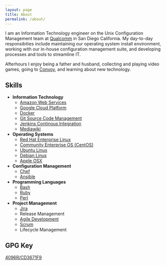 ```yaml
---
layout: page
title: About
permalink: /about/
---
```


I am an Information Technology engineer on the Unix Configuration Management team at [Qualcomm](https://www.qualcomm.com) in San Diego California. My day-to-day responsibities include maintaining our operating system install environment, working with our in-house configuration management suite, and developing processes and tools to streamline IT.

Afterhours I enjoy being a father and husband, collecting and playing video games, going to [Convoy](http://www.convoydistrict.com/eat/), and learning about new technology.

## Skills

- **Information Technology**
  - [Amazon Web Services](https://aws.amazon.com/)
  - [Google Cloud Platform](https://cloud.google.com/)
  - [Docker](https://www.docker.com)
  - [Git Source Code Management](https://git-scm.com/)
  - [Jenkins Continous Integration](https://jenkins-ci.org/)
  - [Mediawiki](https://www.mediawiki.org/wiki/MediaWiki)
- **Operating Systems**
  - [Red Hat Enterprise Linux](https://www.redhat.com/en/technologies/linux-platforms/enterprise-linux)
  - [Community Enterprise OS \(CentOS\)](https://www.centos.org/)
  - [Ubuntu Linux](https://www.ubuntu.com/)
  - [Debian Linux](https://www.debian.org/)
  - [Apple OSX](https://www.apple.com/osx/)
- **Configuration Management**
  - [Chef](https://www.chef.io/)
  - [Ansible](http://www.ansible.com/home)
- **Programming Languages**
  - [Bash](https://www.gnu.org/software/bash/)
  - [Ruby](https://www.ruby-lang.org/en/)
  - [Perl](https://www.perl.org/)
- **Project Management**
  - [Jira](https://www.atlassian.com/software/jira)
  - Release Management
  - [Agile Development](http://www.agilemanifesto.org/)
  - [Scrum](https://en.wikipedia.org/wiki/Scrum_(software_development))
  - Lifecycle Management

## GPG Key

[4096R/CD3671F9](https://pgp.mit.edu/pks/lookup?op=vindex&search=0x4FA270F5CD3671F9)

